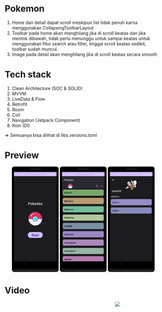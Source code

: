 # Pokemon
1. Home dan detail dapat scroll meskipun list tidak penuh karna menggunakan CollapsingToolbarLayout 
2. Toolbar pada home akan menghilang jika di scroll keatas dan jika mentok dibawah, tidak perlu menunggu untuk sampai keatas untuk menggunakan fitur search atau filter, tinggal scroll keatas sedikit, toolbar sudah muncul.
3. Image pada detail akan menghilang jika di scroll keatas secara smooth


# Tech stack
1. Clean Architecture (SOC & SOLID)
2. MVVM
3. LiveData & Flow
4. Retrofit
5. Room
6. Coil
7. Navigation (Jetpack Component)
8. Koin (DI)

=> Semuanya bisa dilihat di libs.versions.toml

# Preview
<p align="center">
  <img src="/img/splash.png" width="150" alt="Splash Screen">
  <img src="/img/home.png" width="150" alt="Home Screen">
  <img src="/img/detail.png" width="150" alt="Detail Screen">
</p>


# Video
<img src="/img/tour.gif" align="right" width="150"/>